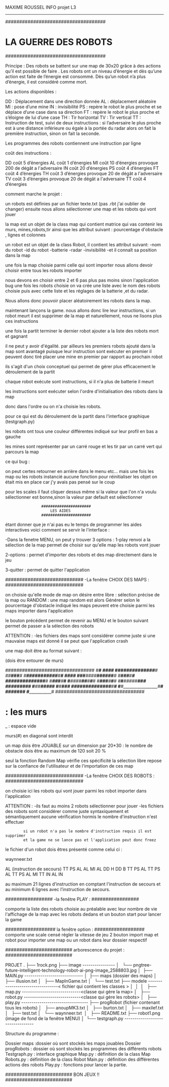 MAXIME ROUSSEL
INFO projet L3


---
####################################
#      LA GUERRE DES ROBOTS        #
####################################

Principe : Des robots se battent sur une map de 30x20 grâce à des actions
qu’il est possible de faire . Les robots ont un niveau d’énergie et dès qu’une
action est faite de l’énergie est consommé. Dès qu’un robot n’a plus d’énergie,
il est considéré comme mort.

Les actions disponibles :

DD : Déplacement dans une direction donnée
AL : déplacement aléatoire
MI : pose d’une mine
IN : invisibilité
PS : repère le robot le plus proche et se déplace d’une case dans sa direction
FT : repère le robot le plus proche et s’éloigne de lui d’une case
TH : Tir horizontal
TV : Tir vertical
TT : Instruction de test, suivi de deux instructions :
si l’adversaire le plus proche est à une distance inférieure ou égale à
la portée du radar alors on fait la première instruction, sinon on fait la seconde.

Les programmes des robots contiennent une instruction par ligne

coût des instructions :

DD coût 5 d’énergies
AL coût 1 d’énergies
MI coût 10 d’énergies   provoque 200 de dégât a l'adversaire
IN coût 20 d’énergies
PS coût 4 d’énergies
FT coût 4 d’énergies
TH coût 3 d’énergies    provoque 20 de dégât a l'adversaire
TV coût 3 d’énergies    provoque 20 de dégât a l'adversaire
TT coût 4 d’énergies



comment marche le projet :

  un robots est définies par un fichier texte.txt (pas .rbt j'ai oublier de changer)
  ensuite nous allons sélectionner une map et les robots qui vont jouer


  la map est un objet de la class map qui contient matrice qui vas contenir les murs,
  mines,robots,tir
  ainsi que les attribut suivant : pourcentage d'obstacle , lignes et colonnes

  un robot est un objet de la class Robot, il contient les attribut suivant:
  -nom du robot
  -id du robot
  -batterie
  -radar
  -invisibilité
  -et il connaît sa position dans la map

  une fois la map choisie parmi celle qui sont importer
  nous allons devoir choisir entre tous les robots importer

  nous devons en choisir entre 2 et 6 pas plus pas moins sinon l'application bug
  une fois les robots choisie on va crée une liste avec le nom des robots choisie
  puis avec cette liste et les réglages de la batterie ,et du radar.

  Nous allons donc pouvoir placer aléatoirement les robots dans la map.

  maintenant lançons la game.
  nous allons donc lire leur instructions, si un robot meurt il est supprimer
  de la map et naturellement, nous ne lisons plus ces instructions

  une fois la partit terminer le dernier robot ajouter a la liste des robots mort
  et gagnant

  il ne peut y avoir d'égalité. par ailleurs les premiers robots ajouté dans la map
  sont avantagé puisque leur instruction sont exécuter en premier il peuvent donc tiré
  placer une mine en premier par rapport au prochain robot

  ils s'agit d'un choix conceptuel qui permet de gérer plus efficacement le
  déroulement de la partit

  chaque robot exécute sont instructions, si il n'a plus de batterie il meurt

  les instructions sont exécuter selon l'ordre d'initialisation des robots
  dans la map

  donc dans l'ordre ou on n'a choisie les robots.

  pour ce qui est du déroulement de la partit dans l'interface graphique
  (testgraph.py)

  les robots ont tous une couleur différentes indiqué sur leur
  profil en bas a gauche

  les mines sont représenter par un carré rouge
  et les tir par un carré vert qui parcours la map



ce qui bug :

  on peut certes retourner en arrière dans le menu etc...
  mais une fois les map ou les robots instancié aucune fonction pour réinitialiser
  les objet on était mis en place car j'y avais pas pensé sur le coup

  pour les scales il faut cliquer dessus même si la valeur que l'on n'a voulu sélectionner
  est bonne,sinon la valeur par default est sélectionner


                    ######################
                        LES AIDES
                    ######################

étant donner que je n'ai pas eu le temps de programmer les aides interactives
voici comment se servir le l'interface :

-Dans la fenetre MENU, on peut y trouver 3 options :
  1-play renvoi a la sélection de la map permet de choisir sur qu'elle map les robots
    vont jouer

  2-options : permet d'importer des robots et des map directement dans le jeu

  3-quitter : permet de quitter l'application


############################
-La fenêtre CHOIX DES MAPS :
############################

on choisie qu'elle mode de map on désire entre libre : sélection précise de la map
ou RANDOM : une map random est alors Générer selon le pourcentage d'obstacle indiqué
les maps peuvent etre choisie parmi les maps importer dans l'application


le bouton précédent permet de revenir au MENU
et le bouton suivant permet de passer a la sélection des robots

ATTENTION : -les fichiers des maps sont considérer comme juste
              si une mauvaise maps est donné il se peut que l'application crash

une map doit être au format suivant :

(dois être entourer de murs)

################################
#______________________________#
#___________________#____#_____#
#______######__######______#___#
##_____#____________#______#___#
#_____##__####_____#####___#___#
#__________________#_______#___#
#___##___####______#___#####___#
#__________##______#___#_______#
####_____####______#___#####___#
#___________#______#___#___#___#
#___####____#______#___#___#___#
#___#_______#______#___#___#___#
#___#___#####______#___#_______#
#___#_______#__________#####___#
#___##______#__##__________#___#
#____#______#______________#___#
#____#______############___#___#
#____#_________________#_______#
#____#####_____________________#
#______________________________#
################################


# : les murs
_ : espace vide

murs(#) en diagonal sont interdit


un map dois être JOUABLE sur un dimension par 20*30 :
le nombre de obstacle dois être au maximum de 120 soit 20 %

seul la fonction Random Map vérifie ces spécificité
la sélection libre repose sur la confiance de l'utilisateur et de l'importation
de ces map



############################
-La fenêtre CHOIX DES ROBOTS :
############################

on choisie ici les robots qui vont jouer parmi les robot importer dans l'application

ATTENTION : -ils faut au moins 2 robots sélectionner pour jouer
            -les fichiers des robots sont considérer comme juste syntaxiquement et
            sémantiquement aucune vérification hormis le nombre d'instruction
            n'est effectuer

            si un robot n'a pas le nombre d'instruction requis il est supprimer
            et la game ne se lance pas et l'application peut donc freez

le fichier d'un robot dois êtres présenté comme celui ci :

waynneer.txt

AL   (instruction de secours)
TT PS AL
AL
MI
AL
DD H
DD B
TT PS AL
TT PS AL
TT PS AL
MI
TT IN AL
IN


au maximum 21 lignes d’instruction en comptant l'instruction de secours
et au minimum 6 lignes avec l’instruction de secours.


#################
-la fenêtre PLAY :
#################

comporte la liste des robots choisie au préalable avec leur nombre de vie
l'affichage de la map avec les robots dedans
et un bouton start pour lancer la game


##################
la fenêtre option :
##################
comporte une scale censé régler la vitesse de jeu
2 bouton import map et robot pour importer une map ou un robot dans leur dossier
respectif



########################
arborescence du projet :
########################


PROJET
.
├── 1rock.png
├── image ----------------<dossier des images>
│   └── pngtree-future-intelligent-technology-robot-ai-png-image_2588803.jpg
│ 
├── MAIN.py -----------------------------<programme gestion des robots>
│ 
├── maps (dossier des maps)
│   ├── illusion.txt
│   ├── MapInGame.txt
│   └── test.txt
├── modele ---------------------------------< fichier qui contient les classes >
│   │ 
│   ├── map.py -----------------------------<classe qui gère la map>
│   ├── robot.py ----------------------------<classe qui gère les robots>
│  
├── play.py ---------------------------------<contient les variables global>
├── progRobot (fichier contenant tous les robots)
│   ├── anoupMK3.txt
│   ├── burton.txt
│   ├── maxilef.txt
│   ├── test.txt
│   └── waynneer.txt 
│  
├── README.txt
├── robot1.png (image de fond de la fenêtre MENU)
│ 
└── testgraph.py ---------------------------------<interface graphique>

Structure du programme :

Dossier maps :dossier où sont stockés les maps jouables
Dossier progRobots : dossier où sont stockés les programmes des différents robots
Testgraph.py : interface graphique
Map.py : définition de la class Map
Robots.py : définition de la class Robot
Main.py : définition des différentes actions des robots
Play.py : fonctions pour lancer la partie.




########################
      BON JEUX !!
########################
